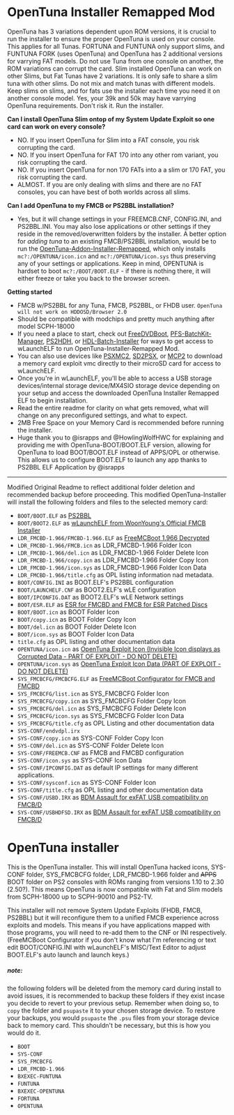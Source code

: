 # OpenTuna Installer Remapped Mod
OpenTuna has 3 variations dependent upon ROM versions, it is crucial to run the installer to ensure the proper OpenTuna is used on your console.
This applies for all Tunas. FORTUNA and FUNTUNA only support slims, and FUNTUNA FORK (uses OpenTuna) and OpenTuna has 2 additional versions for varrying FAT models.
Do not use Tuna from one console on another, the ROM variations can corrupt the card.
Slim installed OpenTuna can work on other Slims, but Fat Tunas have 2 variations. It is only safe to share a slim tuna with other slims. Do not mix and match tunas with different models. Keep slims on slims, and for fats use the installer each time you need it on another console model. Yes, your 39k and 50k may have varrying OpenTuna requirements. Don't risk it. Run the installer.

**Can I install OpenTuna Slim ontop of my System Update Exploit so one card can work on every console?**
* NO. If you insert OpenTuna for Slim into a FAT console, you risk corrupting the card.
* NO. If you insert OpenTuna for FAT 170 into any other rom variant, you risk corrupting the card.
* NO. If you insert OpenTuna for non 170 FATs into a a slim or 170 FAT, you risk corrupting the card.
* ALMOST. If you are only dealing with slims and there are no FAT consoles, you can have best of both worlds across all slims.

**Can I add OpenTuna to my FMCB or PS2BBL installation?**
* Yes, but it will change settings in your FREEMCB.CNF, CONFIG.INI, and PS2BBL.INI. You may also lose applications or other settings if they reside in the removed/overwritten folders by the installer. A better option for *adding tuna* to an existing FMCB/PS2BBL installation, would be to run the [OpenTuna-Addon-Installer-Remapped](), which only installs `mc?:/OPENTUNA/icon.icn` and `mc?:/OPENTUNA/icon.sys` thus preserving any of your settings or applications. Keep in mind, OPENTUNA is hardset to boot `mc?:/BOOT/BOOT.ELF` - if there is nothing there, it will either freeze or take you back to the browser screen.

**Getting started**
* FMCB w/PS2BBL for any Tuna, FMCB, PS2BBL, or FHDB user. `OpenTuna will not work on HDDOSD/Browser 2.0`
* Should be compatible with modchips and pretty much anything after model SCPH-18000
* If you need a place to start, check out [FreeDVDBoot](https://github.com/ps2homebrew/FreeDVDBoot), [PFS-BatchKit-Manager](https://github.com/GDX-X/PFS-BatchKit-Manager), [PS2HDH](https://www.psx-place.com/resources/ps2-hdd-decryption-helper.1507/), or [HDL-Batch-Installer](https://github.com/israpps/HDL-Batch-installer) for ways to get access to wLaunchELF to run OpenTuna-Installer-Remapped Mod.
* You can also use devices like [PSXMC2](https://www.bitfunx.com/product/psxmemcard-gen2-memory-card-for-playstation1-ps-one-playstation2-game-consoles/), [SD2PSX](https://sd2psx.net/ps2-exploit.html), or [MCP2](https://qrco.de/bdiiDa) to download a memory card exploit vmc directly to their microSD card for access to wLaunchELF.
* Once you're in wLaunchELF, you'll be able to access a USB storage devices/internal storage device/MX4SIO storage device depending on your setup and access the downloaded OpenTuna Installer Remapped ELF to begin installation.
* Read the entire readme for clarity on what gets removed, what will change on any preconfigured settings, and what to expect.
* 2MB Free Space on your Memory Card is recommended before running the installer.
* Huge thank you to @israpps and @HowlingWolfHWC for explaining and providing me with OpenTuna-BOOT/BOOT.ELF version, allowing for OpenTuna to load BOOT/BOOT.ELF instead of APPS/OPL or otherwise. This allows us to configure BOOT.ELF to launch any app thanks to PS2BBL ELF Application by @israpps
---------------------------------
Modified Original Readme to reflect additional folder deletion and recommended backup before proceeding.
This modified OpenTuna-Installer will install the following folders and files to the selected memory card:

- `BOOT/BOOT.ELF` as [PS2BBL](https://israpps.github.io/PlayStation2-Basic-BootLoader/)
- `BOOT/BOOT2.ELF` as [wLaunchELF from WoonYoung's Official FMCB Installer](https://sites.google.com/view/ysai187/home/projects/fmcbfhdb#h.p_e31_CKrrgS5f)
- `LDR_FMCBD-1.966/FMCBD-1.966.ELF` as [FreeMCBoot 1.966 Decrypted](https://github.com/israpps/FreeMcBoot-Installer/tree/master/Decrypted_FreeMcBoot)
- `LDR_FMCBD-1.966/FMCB.icn` as LDR_FMCBD-1.966 Folder Icon
- `LDR_FMCBD-1.966/del.icn` as LDR_FMCBD-1.966 Folder Delete Icon
- `LDR_FMCBD-1.966/copy.icn` as LDR_FMCBD-1.966 Folder Copy Icon
- `LDR_FMCBD-1.966/icon.sys` as LDR_FMCBD-1.966 Folder Icon Data
- `LDR_FMCBD-1.966/title.cfg` as OPL listing information nad metadata.
- `BOOT/CONFIG.INI` as BOOT.ELF's PS2BBL configuration
- `BOOT/LAUNCHELF.CNF` as BOOT2.ELF's wLE configuration
- `BOOT/IPCONFIG.DAT` as BOOT2.ELF's wLE Network settings
- `BOOT/ESR.ELF` as [ESR for FMCBD and FMCB for ESR Patched Discs](https://www.psx-place.com/threads/esr.30217/)
- `BOOT/BOOT.icn` as BOOT Folder Icon
- `BOOT/copy.icn` as BOOT Folder Copy Icon
- `BOOT/del.icn` as BOOT Folder Delete Icon
- `BOOT/icon.sys` as BOOT Folder Icon Data
- `title.cfg` as OPL listing and other documentation data
- `OPENTUNA/icon.icn` as [OpenTuna Exploit Icon (Invisible Icon displays as Corrupted Data - PART OF EXPLOIT - DO NOT DELETE)](https://www.psx-place.com/resources/fmcb-1-9-for-opentuna.1177/)
- `OPENTUNA/icon.sys` as [OpenTuna Exploit Icon Data (PART OF EXPLOIT - DO NOT DELETE)](https://www.psx-place.com/resources/fmcb-1-9-for-opentuna.1177/)
- `SYS_FMCBCFG/FMCBCFG.ELF` as [FreeMCBoot Configurator for FMCB and FMCBD](https://israpps.github.io/FreeMcBoot-Installer/test/8_Downloads.html)
- `SYS_FMCBCFG/list.icn` as SYS_FMCBCFG Folder Icon
- `SYS_FMCBCFG/copy.icn` as SYS_FMCBCFG Folder Copy Icon
- `SYS_FMCBCFG/del.icn` as SYS_FMCBCFG Folder Delete Icon
- `SYS_FMCBCFG/icon.sys` as SYS_FMCBCFG Folder Icon Data
- `SYS_FMCBCFG/title.cfg` as OPL Listing and other documentation data
- `SYS-CONF/endvdpl.irx`
- `SYS-CONF/copy.icn` as SYS-CONF Folder Copy Icon
- `SYS-CONF/del.icn` as SYS-CONF Folder Delete Icon
- `SYS-CONF/FREEMCB.CNF` as FMCB and FMCBD configuration
- `SYS-CONF/icon.sys` as SYS-CONF Icon Data
- `SYS-CONF/IPCONFIG.DAT` as default IP settings for many different applications.
- `SYS-CONF/sysconf.icn` as SYS-CONF Folder Icon
- `SYS-CONF/title.cfg` as OPL listing and other documentation data
- `SYS-CONF/USBD.IRX` as [BDM Assault for exFAT USB compatibility on FMCB/D](https://github.com/israpps/BDMAssault)
- `SYS-CONF/USBHDFSD.IRX` as [BDM Assault for exFAT USB compatibility on FMCB/D](https://github.com/israpps/BDMAssault)


# OpenTuna installer

This is the OpenTuna installer. This will install OpenTuna hacked icons, SYS-CONF folder, SYS_FMCBCFG folder, LDR_FMCBD-1.966 folder and ~~APPS~~ BOOT folder on PS2 consoles with ROMs ranging from versions 1.10 to 2.30 (2.50?). This means OpenTuna is now compatible with Fat and Slim models from SCPH-18000 up to SCPH-90010 and PS2-TV.

This installer will not remove System Update Exploits (FHDB, FMCB, PS2BBL) but it will reconfigure them to a unified FMCB experience across exploits and models.
This means if you have applications mapped with those programs, you will need to re-add them to the CNF or INI respectively. (FreeMCBoot Configurator if you don't know what I'm referencing or text edit BOOT/CONFIG.INI with wLaunchELF's MISC/Text Editor to adjust BOOT.ELF's auto launch and launch keys.)


##### note:

the following folders will be deleted from the memory card during install to avoid issues, it is recommended to backup these folders if they exist incase you decide to revert to your previous setup. Remember when doing so, to `copy` the folder and `psupaste` it to your chosen storage device. To restore your backups, you would `psupaste` the `.psu` files from your storage device back to memory card. This shouldn't be necessary, but this is how you would do it.

- `BOOT`
- `SYS-CONF`
- `SYS_FMCBCFG`
- `LDR_FMCBD-1.966`
- `BXEXEC-FUNTUNA`
- `FUNTUNA`
- `BXEXEC-OPENTUNA`
- `FORTUNA`
- `OPENTUNA`

